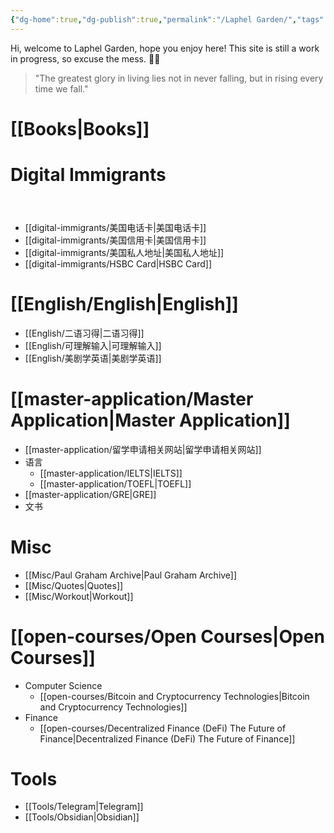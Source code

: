 ```yaml
---
{"dg-home":true,"dg-publish":true,"permalink":"/Laphel Garden/","tags":["gardenEntry"],"dgPassFrontmatter":true,"created":"2023-04-22T11:14:19.123+08:00","updated":"2023-04-27T21:30:38.853+08:00"}
---
```



Hi, welcome to Laphel Garden, hope you enjoy here!
This site is still a work in progress, so excuse the mess. 👷‍♂️
<blockquote> "The greatest glory in living lies not in never falling, but in rising every time we fall."
</blockquote>

# [[Books\|Books]]



# Digital Immigrants

<div class="transclusion internal-embed is-loaded"><svg xmlns="http://www.w3.org/2000/svg" width="24" height="24" viewBox="0 0 24 24" fill="none" stroke="currentColor" stroke-width="2" stroke-linecap="round" stroke-linejoin="round" class="svg-icon lucide-link"></svg>
<div class="markdown-embed">

- [[digital-immigrants/美国电话卡\|美国电话卡]]
- [[digital-immigrants/美国信用卡\|美国信用卡]]
- [[digital-immigrants/美国私人地址\|美国私人地址]]
- [[digital-immigrants/HSBC Card\|HSBC Card]]

</div></div>



# [[English/English\|English]]

- [[English/二语习得\|二语习得]]
- [[English/可理解输入\|可理解输入]]
- [[English/美剧学英语\|美剧学英语]]


# [[master-application/Master Application\|Master Application]]

- [[master-application/留学申请相关网站\|留学申请相关网站]]
- 语言
	- [[master-application/IELTS\|IELTS]]
	- [[master-application/TOEFL\|TOEFL]]
- [[master-application/GRE\|GRE]]
- 文书

# Misc

- [[Misc/Paul Graham Archive\|Paul Graham Archive]]
- [[Misc/Quotes\|Quotes]]
- [[Misc/Workout\|Workout]]



# [[open-courses/Open Courses\|Open Courses]]

- Computer Science
	- [[open-courses/Bitcoin and Cryptocurrency Technologies\|Bitcoin and Cryptocurrency Technologies]]
- Finance
	- [[open-courses/Decentralized Finance (DeFi) The Future of Finance\|Decentralized Finance (DeFi) The Future of Finance]]




# Tools

- [[Tools/Telegram\|Telegram]]
- [[Tools/Obsidian\|Obsidian]]
